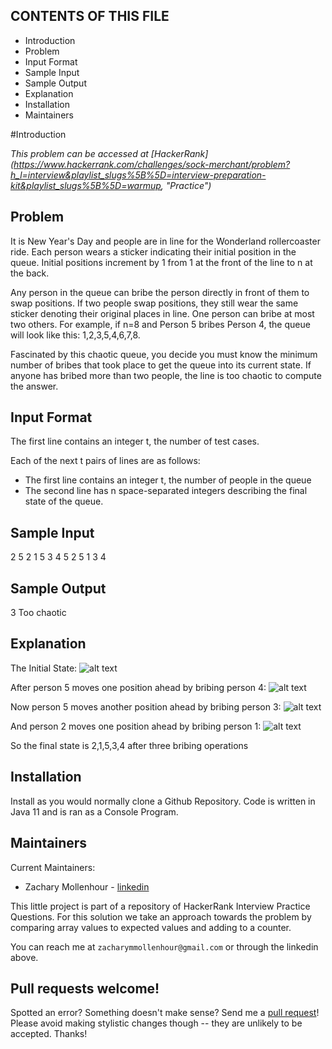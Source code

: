 CONTENTS OF THIS FILE
---------------------

 * Introduction
 * Problem
 * Input Format
 * Sample Input
 * Sample Output
 * Explanation
 * Installation
 * Maintainers

#Introduction

*This problem can be accessed at [HackerRank] (https://www.hackerrank.com/challenges/sock-merchant/problem?h_l=interview&playlist_slugs%5B%5D=interview-preparation-kit&playlist_slugs%5B%5D=warmup, "Practice")*

## Problem

It is New Year's Day and people are in line for the Wonderland rollercoaster ride. Each person wears a sticker indicating their initial position in the queue. Initial positions increment by 1 from 1 at the front of the line to n at the back.

Any person in the queue can bribe the person directly in front of them to swap positions. If two people swap positions, they still wear the same sticker denoting their original places in line. One person can bribe at most two others. For example, if n=8 and Person 5 bribes Person 4, the queue will look like this: 1,2,3,5,4,6,7,8.

Fascinated by this chaotic queue, you decide you must know the minimum number of bribes that took place to get the queue into its current state. If anyone has bribed more than two people, the line is too chaotic to compute the answer.

## Input Format

The first line contains an integer t, the number of test cases.

Each of the next t pairs of lines are as follows:
- The first line contains an integer t, the number of people in the queue
- The second line has n space-separated integers describing the final state of the queue.

## Sample Input

2
5
2 1 5 3 4
5
2 5 1 3 4

## Sample Output

3
Too chaotic

## Explanation

The Initial State:
![alt text](https://s3.amazonaws.com/hr-challenge-images/494/1451665589-31d436ba19-pic11.png)

After person 5 moves one position ahead by bribing person 4:
![alt text](https://s3.amazonaws.com/hr-challenge-images/494/1451665679-6504422ed9-pic2.png)

Now person 5 moves another position ahead by bribing person 3:
![alt text](https://s3.amazonaws.com/hr-challenge-images/494/1451665818-27bd62bb0d-pic3.png)

And person 2 moves one position ahead by bribing person 1:
![alt text](https://s3.amazonaws.com/hr-challenge-images/494/1451666025-02a2395a00-pic5.png)

So the final state is 2,1,5,3,4 after three bribing operations

## Installation

Install as you would normally clone a Github Repository. Code is written in Java 11 and is ran as a Console Program. 

## Maintainers

Current Maintainers:

* Zachary Mollenhour - [linkedin](https://www.linkedin.com/in/zacharymollenhour)

This little project is part of a repository of HackerRank Interview Practice Questions. For this solution
we take an approach towards the problem by comparing array values to expected values and adding to a counter. 

You can reach me at `zacharymmollenhour@gmail.com` or through the linkedin above. 

## Pull requests welcome!

Spotted an error? Something doesn't make sense? Send me a [pull
request](https://github.com/zacharymollenhour/HackerRank/pulls)! Please avoid making
stylistic changes though -- they are unlikely to be accepted. Thanks!
